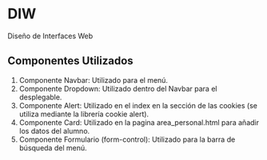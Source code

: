# DIW

Diseño de Interfaces Web

## Componentes Utilizados

1. Componente Navbar: Utilizado para el menú.
2. Componente Dropdown: Utilizado dentro del Navbar para el desplegable.
3. Componente Alert: Utilizado en el index en la sección de las cookies (se utiliza mediante la librería cookie alert).
4. Componente Card: Utilizado en la pagina area_personal.html para añadir los datos del alumno.
5. Componente Formulario (form-control): Utilizado para la barra de búsqueda del menú.
